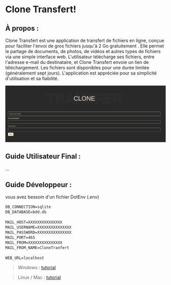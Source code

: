 # Clone Transfert!

## À propos :

Clone Transfert est une application de transfert de fichiers en ligne, conçue pour faciliter l'envoi de gros fichiers jusqu'à 2 Go gratuitement . Elle permet le partage de documents, de photos, de vidéos et autres types de fichiers via une simple interface web. L'utilisateur télécharge ses fichiers, entre l'adresse e-mail du destinataire, et Clone Transfert envoie un lien de téléchargement. Les fichiers sont disponibles pour une durée limitée (généralement sept jours). L'application est appréciée pour sa simplicité d'utilisation et sa fiabilité.

![Clone Transfert image](./assets/images/clonetransfert.png)

## Guide Utilisateur Final :

...

## Guide Développeur : 

vous avez bessoin d'un fichier DotEnv (.env)

```shell
DB_CONNECTION=sqlite
DB_DATABASE=bdd.db

MAIL_HOST=XXXXXXXXXXXXXXX
MAIL_USERNAME=XXXXXXXXXXXXXXX
MAIL_PASSWORD=XXXXXXXXXXXXXXX
MAIL_PORT=465
MAIL_FROM=XXXXXXXXXXXXXXX
MAIL_FROM_NAME=CloneTranfert

WEB_URL=localhost
```

> Windows : [tutorial](./documents/windows/install.md)

> Linux / Mac : [tutorial](./documents/linux/install.md)
